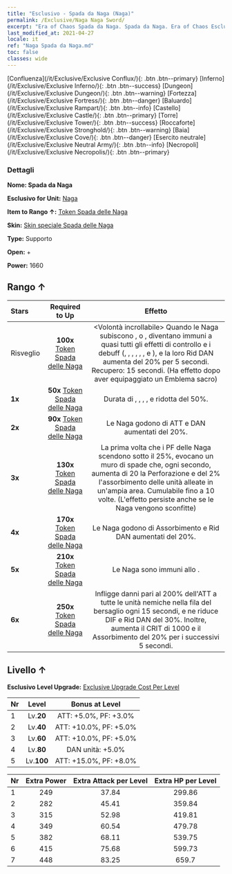 ```yaml
---
title: "Esclusivo - Spada da Naga (Naga)"
permalink: /Exclusive/Naga Naga Sword/
excerpt: "Era of Chaos Spada da Naga. Spada da Naga. Era of Chaos Esclusivo Spada da Naga. Naga Esclusivo."
last_modified_at: 2021-04-27
locale: it
ref: "Naga Spada da Naga.md"
toc: false
classes: wide
---
```

 [Confluenza](/it/Exclusive/Exclusive Conflux/){: .btn .btn--primary} [Inferno](/it/Exclusive/Exclusive Inferno/){: .btn .btn--success} [Dungeon](/it/Exclusive/Exclusive Dungeon/){: .btn .btn--warning} [Fortezza](/it/Exclusive/Exclusive Fortress/){: .btn .btn--danger} [Baluardo](/it/Exclusive/Exclusive Rampart/){: .btn .btn--info} [Castello](/it/Exclusive/Exclusive Castle/){: .btn .btn--primary} [Torre](/it/Exclusive/Exclusive Tower/){: .btn .btn--success} [Roccaforte](/it/Exclusive/Exclusive Stronghold/){: .btn .btn--warning} [Baia](/it/Exclusive/Exclusive Cove/){: .btn .btn--danger} [Esercito neutrale](/it/Exclusive/Exclusive Neutral Army/){: .btn .btn--info} [Necropoli](/it/Exclusive/Exclusive Necropolis/){: .btn .btn--primary} 

### Dettagli
 **Nome: Spada da Naga** 

 **Esclusivo for Unit:** [Naga](/it/units/Naga/) 

 **Item to Rango ↑:** [Token Spada delle Naga](/ItemsIT/con_987/)

 **Skin:** [Skin speciale Spada delle Naga](/ItemsIT/con_655/)

 **Type:** Supporto

 **Open:** +

 **Power:** 1660

## Rango ↑

  |     Stars    |  Required to Up | Effetto |
  |:-------------|:---------------:|:---------------:|
  |  Risveglio  | **100x** [Token Spada delle Naga](/ItemsIT/con_987/) | <Volontà incrollabile> Quando le Naga subiscono <Stordimento>, <Pietrificazione> o <Silenzio>, diventano immuni a quasi tutti gli effetti di controllo e i debuff (<Congelamento>, <Silenzio>, <Rallentamento>, <Pietrificazione>, <Stordimento>, <Morale basso>, <Impedimento> e <Blocco temporale>), e la loro Rid DAN aumenta del 20% per 5 secondi. Recupero: 15 secondi. (Ha effetto dopo aver equipaggiato un Emblema sacro) |
  | **1x** <i class="fas fa-star"/> | **50x** [Token Spada delle Naga](/ItemsIT/con_987/) | Durata di <Stordimento>, <Pietrificazione>, <Rallentamento>, <Congelamento>, <Morale basso> e <Silenzio> ridotta del 50%. |
  | **2x** <i class="fas fa-star"/> | **90x** [Token Spada delle Naga](/ItemsIT/con_987/) | Le Naga godono di ATT e DAN aumentati del 20%. |
  | **3x** <i class="fas fa-star"/> | **130x** [Token Spada delle Naga](/ItemsIT/con_987/) | <Muro di spade Naga> La prima volta che i PF delle Naga scendono sotto il 25%, evocano un muro di spade che, ogni secondo, aumenta di 20 la Perforazione e del 2% l'assorbimento delle unità alleate in un'ampia area. Cumulabile fino a 10 volte. (L'effetto persiste anche se le Naga vengono sconfitte) |
  | **4x** <i class="fas fa-star"/> | **170x** [Token Spada delle Naga](/ItemsIT/con_987/) | Le Naga godono di Assorbimento e Rid DAN aumentati del 20%. |
  | **5x** <i class="fas fa-star"/> | **210x** [Token Spada delle Naga](/ItemsIT/con_987/) | Le Naga sono immuni allo <Stordimento>. |
  | **6x** <i class="fas fa-star"/> | **250x** [Token Spada delle Naga](/ItemsIT/con_987/) | <Raggio della Spada da Naga> Infligge danni pari al 200% dell'ATT a tutte le unità nemiche nella fila del bersaglio ogni 15 secondi, e ne riduce DIF e Rid DAN del 30%. Inoltre, aumenta il CRIT di 1000 e il Assorbimento del 20% per i successivi 5 secondi. |


## Livello ↑
 **Esclusivo Level Upgrade:** [Exclusive Upgrade Cost Per Level](/Exclusive/ExclusiveUpgradeCostPerLevel/)

  |  Nr  |   Level  | Bonus at Level |
  |:-----|:--------:|:--------------:|
  | 1 | Lv.**20** | ATT: +5.0%, PF: +3.0% |
  | 2 | Lv.**40** | ATT: +10.0%, PF: +5.0% |
  | 3 | Lv.**60** | ATT: +10.0%, PF: +5.0% |
  | 4 | Lv.**80** | DAN unità: +5.0% |
  | 5 | Lv.**100** | ATT: +15.0%, PF: +8.0% |


  |  Nr  |  Extra Power | Extra Attack per Level | Extra HP per Level |
  |:-----|:--------:|:--------:|:--------:|
  | 1 | 249 | 37.84 | 299.86 |
  | 2 | 282 | 45.41 | 359.84 |
  | 3 | 315 | 52.98 | 419.81 |
  | 4 | 349 | 60.54 | 479.78 |
  | 5 | 382 | 68.11 | 539.75 |
  | 6 | 415 | 75.68 | 599.73 |
  | 7 | 448 | 83.25 | 659.7 |


